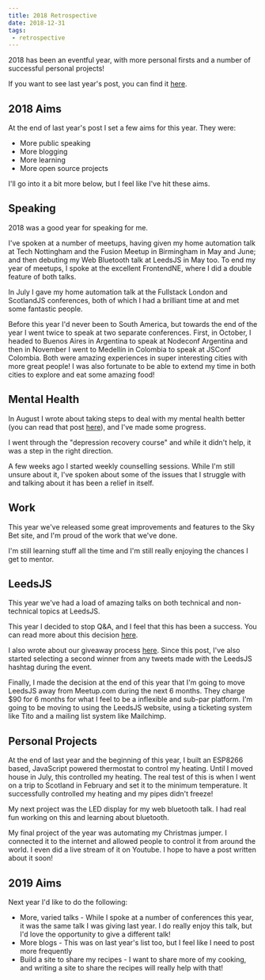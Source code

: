 ```yaml
---
title: 2018 Retrospective
date: 2018-12-31
tags:
 - retrospective
---
```

2018 has been an eventful year, with more personal firsts and a number of successful personal projects!

If you want to see last year's post, you can find it [here](/2017/12/24/2017-Retrospective/).
<!-- excerpt -->

## 2018 Aims
At the end of last year's post I set a few aims for this year. They were:
- More public speaking
- More blogging
- More learning
- More open source projects

I'll go into it a bit more below, but I feel like I've hit these aims.

## Speaking
2018 was a good year for speaking for me.

I've spoken at a number of meetups, having given my home automation talk at Tech Nottingham and the Fusion Meetup in Birmingham in May and June; and then debuting my Web Bluetooth talk at LeedsJS in May too. To end my year of meetups, I spoke at the excellent FrontendNE, where I did a double feature of both talks.

In July I gave my home automation talk at the Fullstack London and ScotlandJS conferences, both of which I had a brilliant time at and met some fantastic people.

Before this year I'd never been to South America, but towards the end of the year I went twice to speak at two separate conferences. First, in October, I headed to Buenos Aires in Argentina to speak at Nodeconf Argentina and then in November I went to Medellín in Colombia to speak at JSConf Colombia. Both were amazing experiences in super interesting cities with more great people! I was also fortunate to be able to extend my time in both cities to explore and eat some amazing food!

## Mental Health
In August I wrote about taking steps to deal with my mental health better (you can read that post [here](/2018/08/04/Opening-up-about-my-mental-health/)), and I've made some progress.

I went through the "depression recovery course" and while it didn't help, it was a step in the right direction.

A few weeks ago I started weekly counselling sessions. While I'm still unsure about it, I've spoken about some of the issues that I struggle with and talking about it has been a relief in itself.

## Work
This year we've released some great improvements and features to the Sky Bet site, and I'm proud of the work that we've done.

I'm still learning stuff all the time and I'm still really enjoying the chances I get to mentor.

## LeedsJS
This year we've had a load of amazing talks on both technical and non-technical topics at LeedsJS.

This year I decided to stop Q&A, and I feel that this has been a success. You can read more about this decision [here](/2018/05/06/Why-LeedsJS-Doesn-t-Have-Q-A-Anymore/).

I also wrote about our giveaway process [here](https://lukeb.co.uk/2018/04/27/Community-Group-Giveaways/). Since this post, I've also started selecting a second winner from any tweets made with the LeedsJS hashtag during the event.

Finally, I made the decision at the end of this year that I'm going to move LeedsJS away from Meetup.com during the next 6 months. They charge $90 for 6 months for what I feel to be a inflexible and sub-par platform. I'm going to be moving to using the LeedsJS website, using a ticketing system like Tito and a mailing list system like Mailchimp.

## Personal Projects
At the end of last year and the beginning of this year, I built an ESP8266 based, JavaScript powered thermostat to control my heating. Until I moved house in July, this controlled my heating. The real test of this is when I went on a trip to Scotland in February and set it to the minimum temperature. It successfully controlled my heating and my pipes didn't freeze!

My next project was the LED display for my web bluetooth talk. I had real fun working on this and learning about bluetooth.

My final project of the year was automating my Christmas jumper. I connected it to the internet and allowed people to control it from around the world. I even did a live stream of it on Youtube. I hope to have a post written about it soon!

## 2019 Aims
Next year I'd like to do the following:

- More, varied talks - While I spoke at a number of conferences this year, it was the same talk I was giving last year. I do really enjoy this talk, but I'd love the opportunity to give a different talk!
- More blogs - This was on last year's list too, but I feel like I need to post more frequently
- Build a site to share my recipes - I want to share more of my cooking, and writing a site to share the recipes will really help with that!
